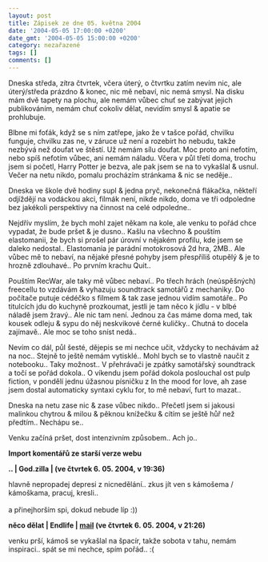 ```yaml
---
layout: post
title: Zápisek ze dne 05. května 2004
date: '2004-05-05 17:00:00 +0200'
date_gmt: '2004-05-05 15:00:00 +0200'
category: nezařazené
tags: []
comments: []
---
```

<p>Dneska středa, zítra čtvrtek, včera úterý, o čtvrtku zatím nevím nic, ale úterý/středa prázdno &amp; konec,  nic mě nebaví, nic nemá smysl. Na disku mám dvě tapety na plochu, ale nemám vůbec chuť se zabývat jejich publikováním,  nemám chuť cokoliv dělat, nevidím smysl &amp; apatie se prohlubuje.</p>
<p>Blbne mi foťák, když se s ním zatřepe, jako že v tašce pořád, chvilku funguje, chvilku zas ne, v záruce už  není a rozebírt ho nebudu, takže nezbývá než doufat ve štěstí. Už nemám sílu doufat. Moc proto ani nefotím,  nebo spíš nefotím vůbec, ani nemám náladu. Včera v půl třetí doma, trochu jsem si početl, Harry Potter je bezva,  ale pak jsem se na to vykašlal &amp; usnul. Večer na netu nikdo, pomalu procházím stránkama &amp; nic se neděje..</p>
<p>Dneska ve škole dvě hodiny supl &amp; jedna pryč, nekonečná flákačka, někteří odjíždějí na vodáckou akci,  filmák není, nikde nikdo, doma ve tři odpoledne bez jakékoli perspektivy na činnost na celé odpoledne..</p>
<p>Nejdřív myslím, že bych mohl zajet někam na kole, ale venku to pořád chce vypadat, že bude pršet &amp; je dusno..  Kašlu na všechno &amp; pouštím elastomanii, že bych si prošel pár úrovní v nějakém profilu, kde jsem se daleko  nedostal.. Elastomania je parádní motokrosová 2d hra, 2MB.. Ale vůbec mě to nebaví, na nějaké přesné pohyby  jsem přespříliš otupělý &amp; je to hrozně zdlouhavé.. Po prvním krachu Quit..</p>
<p>Pouštím RecWar, ale taky mě vůbec  nebaví.. Po třech hrách (neúspěšných) freecellu to vzdávám &amp; vyhazuju soundtrack samotářů z mechaniky. Do  počítače putuje cédéčko s filmem &amp; tak zase jednou vidím samotáře.. Po titulcích jdu do kuchyně prozkoumat,  jestli je tam něco k jídlu - v blbé náladě jsem žravý.. Ale nic tam není. Jednou za čas máme doma med,  tak kousek odleju &amp; sypu do něj neskvikové černé kuličky.. Chutná to docela zajímavě.. Ale moc se toho  sníst nedá..</p>
<p>Nevím co dál, půl šesté, dějepis se mi nechce učit, vždycky to nechávám až na noc.. Stejně to ještě nemám  vytisklé.. Mohl bych se to vlastně naučit z notebooku.. Taky možnost.. V přehrávači je zpátky samotářský soundtrack  a točí se pořád dokola.. O víkendu jsem pořád dokola poslouchal ost pulp fiction, v pondělí jednu úžasnou  písničku z In the mood for love, ah zase jsem dostal automaticky syntaxi cyklu for, to mě nebaví, furt to mazat..</p>
<p>Dneska na netu zase nic &amp; zase vůbec nikdo.. Přečetl jsem si jakousi malinkou chytrou &amp; milou &amp; pěknou  knížečku &amp; cítím se ještě hůř než předtím.. Nechápu se..</p>
<p>Venku začíná pršet, dost intenzivním způsobem.. Ach jo..</p>
<div class="import-komentaru">
<p><strong>Import komentářů ze starší verze webu</strong></p>
<div class="comment">
<p style="font-weight:bold"><span class="compredmet">..</span> | <span class="comname">God.zilla</span> | (ve&nbsp;čtvrtek&nbsp;6.&nbsp;05.&nbsp;2004,&nbsp;v&nbsp;19:36)</p>
<p>hlavně nepropadej depresi z nicnedělání.. zkus jít ven s kámošema / kámoškama, pracuj, kresli.. <br>  <br> a přinejhorším spi, dokud nebude líp :)) </p>
</div>
<div class="comment">
<p style="font-weight:bold"><span class="compredmet">něco dělat</span> | <span class="comname">Endlife</span> |  <a href="mailto:jan.martinek@post.cz">mail</a> (ve&nbsp;čtvrtek&nbsp;6.&nbsp;05.&nbsp;2004,&nbsp;v&nbsp;21:26)</p>
<p>venku prší, kámoš se vykašlal na špacír, takže sobota v tahu, nemám inspiraci.. spát se mi nechce, spím pořád.. :( </p>
</div>
</div>
